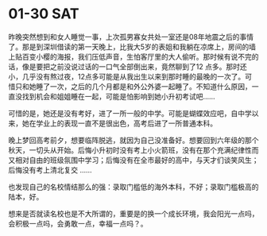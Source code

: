 # 01-30 SAT

昨晚突然想到和女人睡觉一事，上次孤男寡女共处一室还是08年地震之后的事情了。那是到深圳借读的第一天晚上，比我大5岁的表姐和我躺在凉席上，房间的墙上贴百变小樱的海报，我们压低声音，生怕客厅里的大人偷听。那时候有说不完的话，像是要把之前没说过话的一口气全部倒出来，竟然聊到了12 点多。那时还小，几乎没有熬过夜，12点多可能是从我出生以来到那时睡的最晚的一次了。可惜只和她睡了一次，之后的几个月都是和外公外婆一起睡了。不知道什么原因，一直没找到机会和姐姐睡在一起，可能是怕影响到她小升初考试吧……

可惜的是，她还是没有考好，进了一所一般的中学。可能是蝴蝶效应吧，自中学以来，她在学业上的表现一直不是很出色，高考后进了一所普通本科。

晚上梦回高考前夕，想要临阵脱逃，就因为自己没准备好。想要回到六年级的那个秋天，一切头从开始。后悔小升初时没有考上小火箭班，没有在那个充满纪律性而又相对自由的班级氛围中学习；后悔没有在全市最好的高中，与天才们谈笑风生；后悔没有考上清北复交 ……

也发现自己的名校情结那么的强：录取门槛低的海外本科，不好；录取门槛极高的陆本，好。

想来是否就读名校也是不大所谓的，重要是的换一个成长环境，我会阳光一点吗，会积极一点吗，会勇敢一点，幸福一点吗？。

